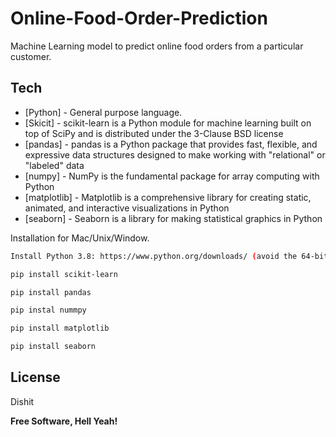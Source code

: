 # Online-Food-Order-Prediction

Machine Learning model to predict online food orders from a particular customer.

## Tech

- [Python] - General purpose language.
- [Skicit] -  scikit-learn is a Python module for machine learning built on top of SciPy and is distributed under the 3-Clause BSD license
- [pandas] - pandas is a Python package that provides fast, flexible, and expressive data structures designed to make working with "relational" or "labeled" data 
- [numpy] - NumPy is the fundamental package for array computing with Python
- [matplotlib] - Matplotlib is a comprehensive library for creating static, animated, and interactive visualizations in Python
- [seaborn] - Seaborn is a library for making statistical graphics in Python







Installation for Mac/Unix/Window.

```sh
Install Python 3.8: https://www.python.org/downloads/ (avoid the 64-bit versions)

pip install scikit-learn

pip install pandas

pip instal nummpy

pip install matplotlib

pip install seaborn


```


## License

Dishit

**Free Software, Hell Yeah!**

[//]: # (These are reference links used in the body of this note and get stripped out when the markdown processor does its job. There is no need to format nicely because it shouldn't be seen. Thanks SO - http://stackoverflow.com/questions/4823468/store-comments-in-markdown-syntax)

   [dill]: <https://github.com/joemccann/dillinger>
   [git-repo-url]: <https://github.com/joemccann/dillinger.git>
   [john gruber]: <http://daringfireball.net>
   [df1]: <http://daringfireball.net/projects/markdown/>
   [markdown-it]: <https://github.com/markdown-it/markdown-it>
   [Ace Editor]: <http://ace.ajax.org>
   [node.js]: <http://nodejs.org>
   [Twitter Bootstrap]: <http://twitter.github.com/bootstrap/>
   [jQuery]: <http://jquery.com>
   [@tjholowaychuk]: <http://twitter.com/tjholowaychuk>
   [express]: <http://expressjs.com>
   [AngularJS]: <http://angularjs.org>
   [Gulp]: <http://gulpjs.com>


